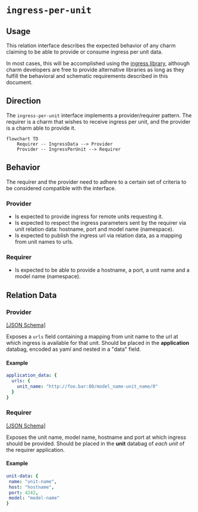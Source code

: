 # `ingress-per-unit`

## Usage

This relation interface describes the expected behavior of any charm claiming to be able to provide or consume ingress per unit data.

In most cases, this will be accomplished using the [ingress library](https://github.com/canonical/traefik-k8s-operator/blob/main/lib/charms/traefik_k8s/v0/ingress_per_unit.py), although charm developers are free to provide alternative libraries as long as they fulfill the behavioral and schematic requirements described in this document.

## Direction
The `ingress-per-unit` interface implements a provider/requirer pattern.
The requirer is a charm that wishes to receive ingress per unit, and the provider is a charm able to provide it.

```mermaid
flowchart TD
    Requirer -- IngressData --> Provider
    Provider -- IngressPerUnit --> Requirer
```

## Behavior

The requirer and the provider need to adhere to a certain set of criteria to be considered compatible with the interface.

### Provider

- Is expected to provide ingress for remote units requesting it.
- Is expected to respect the ingress parameters sent by the requirer via unit relation data: hostname, port and model name (namespace).
- Is expected to publish the ingress url via relation data, as a mapping from unit names to urls.

### Requirer

- Is expected to be able to provide a hostname, a port, a unit name and a model name (namespace). 

## Relation Data

### Provider

[\[JSON Schema\]](./schemas/provider.json)

Exposes a `urls` field containing a mapping from unit name to the url at which ingress is available for that unit. Should be placed in the **application** databag, encoded as yaml and nested in a "data" field.

#### Example

```yaml
application_data: {
  urls: { 
    unit_name: "http://foo.bar:80/model_name-unit_name/0" 
  }
}
```

### Requirer

[\[JSON Schema\]](./schemas/requirer.json)

Exposes the unit name, model name, hostname and port at which ingress should be provided. Should be placed in the **unit** databag of _each unit_ of the requirer application.

#### Example
```yaml
unit-data: {
 name: "unit-name",
 host: "hostname",
 port: 4242,
 model: "model-name"
}
```


